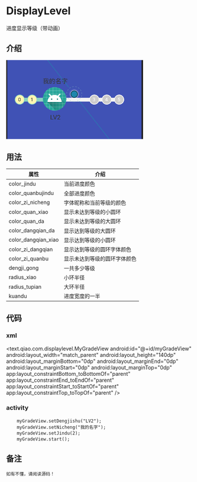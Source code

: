 # DisplayLevel
进度显示等级（带动画）


## 介绍
  ![效果展示](image/jieshao.png)
## 用法
   | 属性  | 介绍 |
| ---------- | -----------|
| color_jindu | 当前进度颜色   |
| color_quanbujindu   | 全部进度颜色   |
| color_zi_nicheng   | 字体昵称和当前等级的颜色   |
| color_quan_xiao   | 显示未达到等级的小圆环   |
| color_quan_da   | 显示未达到等级的大圆环   |
| color_dangqian_da   | 显示达到等级的大圆环   |
| color_dangqian_xiao   | 显示达到等级的小圆环   |
| color_zi_dangqian   | 显示达到等级的圆环字体颜色   |
| color_zi_quanbu   | 显示未达到等级的圆环字体颜色   |
| dengji_gong   | 一共多少等级   |
| radius_xiao   | 小环半径   |
| radius_tupian   | 大环半径   |
| kuandu   | 进度宽度的一半   |
## 代码

### xml
   <text.qiao.com.displaylevel.MyGradeView
        android:id="@+id/myGradeView"
        android:layout_width="match_parent"
        android:layout_height="140dp"
        android:layout_marginBottom="0dp"
        android:layout_marginEnd="0dp"
        android:layout_marginStart="0dp"
        android:layout_marginTop="0dp"
        app:layout_constraintBottom_toBottomOf="parent"
        app:layout_constraintEnd_toEndOf="parent"
        app:layout_constraintStart_toStartOf="parent"
        app:layout_constraintTop_toTopOf="parent" />
 ### activity
        myGradeView.setDengjishu("LV2");
        myGradeView.setNicheng("我的名字");
        myGradeView.setJindu(2);
        myGradeView.start();
 ## 备注
    如有不懂，请阅读源码！
        
        
